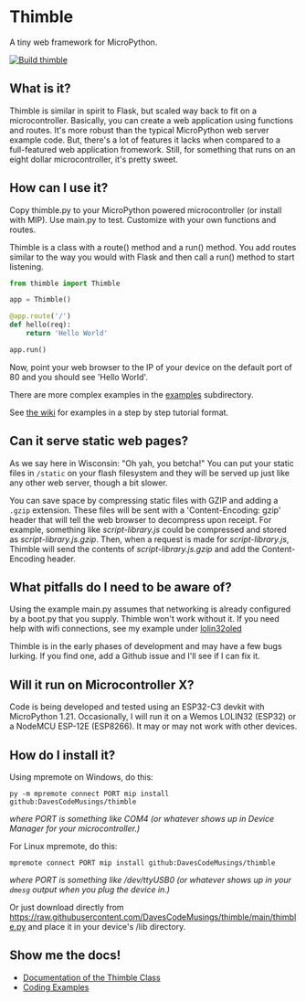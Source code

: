 # Thimble
A tiny web framework for MicroPython.

[![Build thimble](https://github.com/DavesCodeMusings/thimble/actions/workflows/build.yml/badge.svg?branch=main)](https://github.com/DavesCodeMusings/thimble/actions/workflows/build.yml)

## What is it?
Thimble is similar in spirit to Flask, but scaled way back to fit on a microcontroller. Basically, you can create a web application using functions and routes. It's more robust than the typical MicroPython web server example code. But, there's a lot of features it lacks when compared to a full-featured web application fromework. Still, for something that runs on an eight dollar microcontroller, it's pretty sweet.

## How can I use it?
Copy thimble.py to your MicroPython powered microcontroller (or install with MIP). Use main.py to test. Customize with your own functions and routes.

Thimble is a class with a route() method and a run() method. You add routes similar to the way you would with Flask and then call a run() method to start listening.

```py
from thimble import Thimble

app = Thimble() 

@app.route('/')
def hello(req):
    return 'Hello World'

app.run()
```

Now, point your web browser to the IP of your device on the default port of 80 and you should see 'Hello World'.

There are more complex examples in the [examples](https://github.com/DavesCodeMusings/thimble/examples) subdirectory.

See [the wiki](https://github.com/DavesCodeMusings/thimble/wiki) for examples in a step by step tutorial format.

## Can it serve static web pages?
As we say here in Wisconsin: "Oh yah, you betcha!" You can put your static files in `/static` on your flash filesystem and they will be served up just like any other web server, though a bit slower.

You can save space by compressing static files with GZIP and adding a `.gzip` extension. These files will be sent with a 'Content-Encoding: gzip' header that will tell the web browser to decompress upon receipt. For example, something like _script-library.js_ could be compressed and stored as _script-library.js.gzip_. Then, when a request is made for _script-library.js_, Thimble will send the contents of _script-library.js.gzip_ and add the Content-Encoding header.

## What pitfalls do I need to be aware of?
Using the example main.py assumes that networking is already configured by a boot.py that you supply. Thimble won't work without it. If you need help with wifi connections, see my example under [lolin32oled](https://github.com/DavesCodeMusings/esp/tree/main/lolin32oled)

Thimble is in the early phases of development and may have a few bugs lurking. If you find one, add a Github issue and I'll see if I can fix it.

## Will it run on Microcontroller X?
Code is being developed and tested using an ESP32-C3 devkit with MicroPython 1.21. Occasionally, I will run it on a Wemos LOLIN32 (ESP32) or a NodeMCU ESP-12E (ESP8266). It may or may not work with other devices.

## How do I install it?
Using mpremote on Windows, do this:
```
py -m mpremote connect PORT mip install github:DavesCodeMusings/thimble
```

_where PORT is something like COM4 (or whatever shows up in Device Manager for your microcontroller.)_

For Linux mpremote, do this:
```
mpremote connect PORT mip install github:DavesCodeMusings/thimble
```

_where PORT is something like /dev/ttyUSB0 (or whatever shows up in your `dmesg` output when you plug the device in.)_

Or just download directly from https://raw.githubusercontent.com/DavesCodeMusings/thimble/main/thimble.py and place it in your device's /lib directory.

## Show me the docs!
* [Documentation of the Thimble Class](https://davescodemusings.github.io/thimble/)
* [Coding Examples](https://github.com/DavesCodeMusings/thimble/tree/main/examples)
